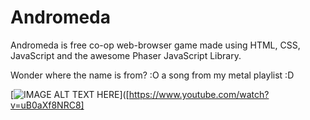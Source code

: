 # Andromeda
Andromeda is free co-op web-browser game made using HTML, CSS, JavaScript and the awesome Phaser JavaScript Library.

Wonder where the name is from? :O 
a song from my metal playlist :D

[![IMAGE ALT TEXT HERE](https://img.youtube.com/vi/uB0aXf8NRC8/0.jpg)]([https://www.youtube.com/watch?v=uB0aXf8NRC8]
